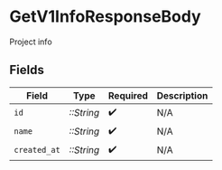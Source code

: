 # GetV1InfoResponseBody

Project info


## Fields

| Field              | Type               | Required           | Description        |
| ------------------ | ------------------ | ------------------ | ------------------ |
| `id`               | *::String*         | :heavy_check_mark: | N/A                |
| `name`             | *::String*         | :heavy_check_mark: | N/A                |
| `created_at`       | *::String*         | :heavy_check_mark: | N/A                |